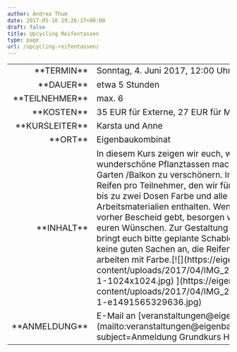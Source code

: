 ```yaml
---
author: Andrea Thum
date: 2017-05-16 19:26:17+00:00
draft: false
title: Upcycling Reifentassen
type: page
url: /upcycling-reifentassen/
---
```


<table width="929" style="height: 755px;" >
<tbody style="font-size: 1.2em;" >
<tr >

<td style="width: 20%; text-align: right;" >**TERMIN**
</td>

<td style="text-align: left;" >Sonntag, 4. Juni 2017, 12:00 Uhr
</td>
</tr>
<tr >

<td style="width: 20%; text-align: right;" >**DAUER**
</td>

<td style="text-align: left;" >etwa 5 Stunden
</td>
</tr>
<tr >

<td style="width: 20%; text-align: right;" >**TEILNEHMER**
</td>

<td style="text-align: left;" >max. 6
</td>
</tr>
<tr >

<td style="width: 20%; text-align: right;" >**KOSTEN**
</td>

<td style="text-align: left;" >35 EUR für Externe, 27 EUR für Mitglieder
</td>
</tr>
<tr >

<td style="width: 20%; text-align: right;" >**KURSLEITER**
</td>

<td style="text-align: left;" >Karsta und Anne
</td>
</tr>
<tr >

<td style="width: 20%; text-align: right;" >**ORT**
</td>

<td style="text-align: left;" >Eigenbaukombinat
</td>
</tr>
<tr >

<td style="width: 20%; text-align: right;" >**INHALT**
</td>

<td style="text-align: left;" >In diesem Kurs zeigen wir euch, wie ihr aus alten Reifen wunderschöne Pflanztassen machen könnt, um euren Garten /Balkon zu verschönern.
In der Kursgebühr sind ein Reifen pro Teilnehmer, den wir für euch beschaffen, sowie bis zu zwei Dosen Farbe und alle sonstigen nötigen Arbeitsmaterialien enthalten. Wenn ihr uns bis 2 Tage vorher Bescheid gebt, besorgen wir die Sprayfarben nach euren Wünschen.
Zur Gestaltung der Tassen mit Muster, bringt euch bitte geplante Schablonen mit. Bitte zieht keine guten Sachen an, die Reifen sind schmutzig und wir arbeiten mit Farbe.[![](https://eigenbaukombinat.de/wp-content/uploads/2017/04/IMG_20170405_120441_690-1-1024x1024.jpg)
](https://eigenbaukombinat.de/wp-content/uploads/2017/04/IMG_20170405_120441_690-1-e1491565329636.jpg)
</td>
</tr>
<tr >

<td style="width: 20%; text-align: right;" >**ANMELDUNG**
</td>

<td style="text-align: left;" >E-Mail an [veranstaltungen@eigenbaukombinat.de](mailto:veranstaltungen@eigenbaukombinat.de?subject=Anmeldung Grundkurs Holzwerken)
</td>
</tr>
</tbody>
</table>
